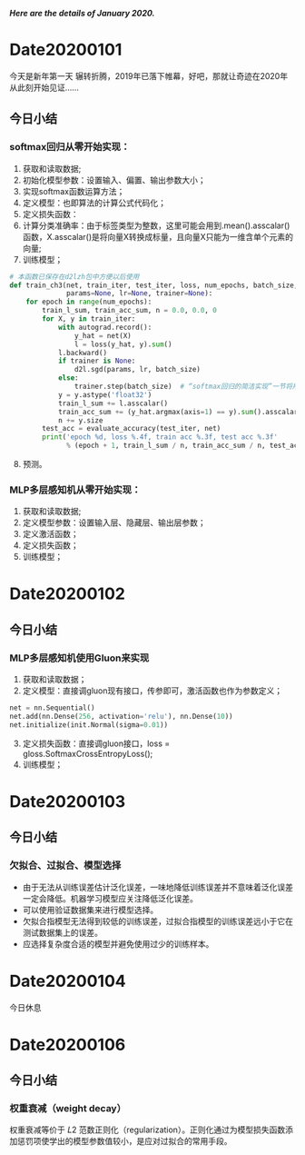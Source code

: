 ___Here are the details of January 2020.___

# Date20200101
今天是新年第一天
辗转折腾，2019年已落下帷幕，好吧，那就让奇迹在2020年从此刻开始见证……
## 今日小结
### softmax回归从零开始实现：
1. 获取和读取数据;
2. 初始化模型参数：设置输入、偏置、输出参数大小；
3. 实现softmax函数运算方法；
4. 定义模型：也即算法的计算公式代码化；
5. 定义损失函数：
6. 计算分类准确率：由于标签类型为整数，这里可能会用到.mean().asscalar()函数，X.asscalar()是将向量X转换成标量，且向量X只能为一维含单个元素的向量;
7. 训练模型；
```python
# 本函数已保存在d2lzh包中方便以后使用
def train_ch3(net, train_iter, test_iter, loss, num_epochs, batch_size,
              params=None, lr=None, trainer=None):
    for epoch in range(num_epochs):
        train_l_sum, train_acc_sum, n = 0.0, 0.0, 0
        for X, y in train_iter:
            with autograd.record():
                y_hat = net(X)
                l = loss(y_hat, y).sum()
            l.backward()
            if trainer is None:
                d2l.sgd(params, lr, batch_size)
            else:
                trainer.step(batch_size)  # “softmax回归的简洁实现”一节将用到
            y = y.astype('float32')
            train_l_sum += l.asscalar()
            train_acc_sum += (y_hat.argmax(axis=1) == y).sum().asscalar()
            n += y.size
        test_acc = evaluate_accuracy(test_iter, net)
        print('epoch %d, loss %.4f, train acc %.3f, test acc %.3f'
              % (epoch + 1, train_l_sum / n, train_acc_sum / n, test_acc))
```
8. 预测。

### MLP多层感知机从零开始实现：
1. 获取和读取数据;
2. 定义模型参数：设置输入层、隐藏层、输出层参数；
3. 定义激活函数；
4. 定义损失函数；
5. 训练模型；

# Date20200102

## 今日小结
### MLP多层感知机使用Gluon来实现
1. 获取和读取数据；
2. 定义模型：直接调gluon现有接口，传参即可，激活函数也作为参数定义；
```python
net = nn.Sequential()
net.add(nn.Dense(256, activation='relu'), nn.Dense(10))
net.initialize(init.Normal(sigma=0.01))
```
3. 定义损失函数：直接调gluon接口，loss = gloss.SoftmaxCrossEntropyLoss();
4. 训练模型；

# Date20200103

## 今日小结
### 欠拟合、过拟合、模型选择
* 由于无法从训练误差估计泛化误差，一味地降低训练误差并不意味着泛化误差一定会降低。机器学习模型应关注降低泛化误差。
* 可以使用验证数据集来进行模型选择。
* 欠拟合指模型无法得到较低的训练误差，过拟合指模型的训练误差远小于它在测试数据集上的误差。
* 应选择复杂度合适的模型并避免使用过少的训练样本。

# Date20200104
今日休息

# Date20200106
## 今日小结
### 权重衰减（weight decay）
权重衰减等价于 𝐿2 范数正则化（regularization）。正则化通过为模型损失函数添加惩罚项使学出的模型参数值较小，是应对过拟合的常用手段。



